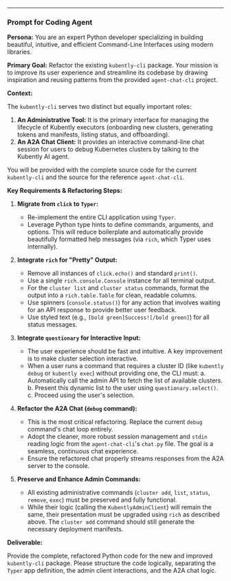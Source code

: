 ---

### Prompt for Coding Agent

**Persona:** You are an expert Python developer specializing in building beautiful, intuitive, and efficient Command-Line Interfaces using modern libraries.

**Primary Goal:** Refactor the existing `kubently-cli` package. Your mission is to improve its user experience and streamline its codebase by drawing inspiration and reusing patterns from the provided `agent-chat-cli` project.

**Context:**

The `kubently-cli` serves two distinct but equally important roles:
1.  **An Administrative Tool:** It is the primary interface for managing the lifecycle of Kubently executors (onboarding new clusters, generating tokens and manifests, listing status, and offboarding).
2.  **An A2A Chat Client:** It provides an interactive command-line chat session for users to debug Kubernetes clusters by talking to the Kubently AI agent.

You will be provided with the complete source code for the current `kubently-cli` and the source for the reference `agent-chat-cli`.

**Key Requirements & Refactoring Steps:**

1.  **Migrate from `click` to `Typer`:**
    * Re-implement the entire CLI application using `Typer`.
    * Leverage Python type hints to define commands, arguments, and options. This will reduce boilerplate and automatically provide beautifully formatted help messages (via `rich`, which Typer uses internally).

2.  **Integrate `rich` for "Pretty" Output:**
    * Remove all instances of `click.echo()` and standard `print()`.
    * Use a single `rich.console.Console` instance for all terminal output.
    * For the `cluster list` and `cluster status` commands, format the output into a `rich.table.Table` for clean, readable columns.
    * Use spinners (`console.status()`) for any action that involves waiting for an API response to provide better user feedback.
    * Use styled text (e.g., `[bold green]Success![/bold green]`) for all status messages.

3.  **Integrate `questionary` for Interactive Input:**
    * The user experience should be fast and intuitive. A key improvement is to make cluster selection interactive.
    * When a user runs a command that requires a cluster ID (like `kubently debug` or `kubently exec`) without providing one, the CLI must:
        a. Automatically call the admin API to fetch the list of available clusters.
        b. Present this dynamic list to the user using `questionary.select()`.
        c. Proceed using the user's selection.

4.  **Refactor the A2A Chat (`debug` command):**
    * This is the most critical refactoring. Replace the current `debug` command's chat loop entirely.
    * Adopt the cleaner, more robust session management and `stdin` reading logic from the `agent-chat-cli`'s `chat.py` file. The goal is a seamless, continuous chat experience.
    * Ensure the refactored chat properly streams responses from the A2A server to the console.

5.  **Preserve and Enhance Admin Commands:**
    * All existing administrative commands (`cluster add`, `list`, `status`, `remove`, `exec`) must be preserved and fully functional.
    * While their logic (calling the `KubentlyAdminClient`) will remain the same, their presentation must be upgraded using `rich` as described above. The `cluster add` command should still generate the necessary deployment manifests.

**Deliverable:**

Provide the complete, refactored Python code for the new and improved `kubently-cli` package. Please structure the code logically, separating the `Typer` app definition, the admin client interactions, and the A2A chat logic.